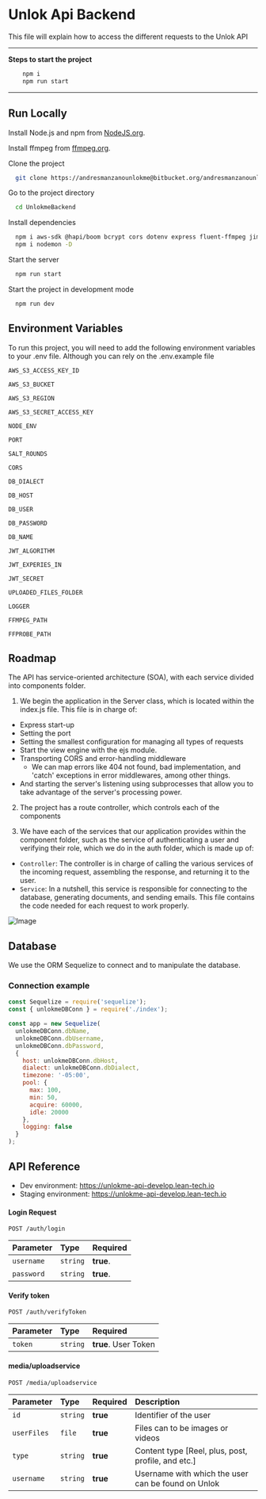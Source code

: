 # Unlok Api Backend

This file will explain how to access the different requests to the Unlok API


---

**Steps to start the project**

```sh
	npm i 
	npm run start
```

---


## Run Locally

Install Node.js and npm from [NodeJS.org](https://nodejs.org/en/).

Install ffmpeg from [ffmpeg.org](https://ffmpeg.org/download.html).

Clone the project

```bash
  git clone https://andresmanzanounlokme@bitbucket.org/andresmanzanounlokme/unlokmebackend.git
```

Go to the project directory

```bash
  cd UnlokmeBackend
```

Install dependencies

```bash
  npm i aws-sdk @hapi/boom bcrypt cors dotenv express fluent-ffmpeg jimp joi jsonwebtoken knex mkdirp morgan multer mysql npm sequelize cli sharp sqlite3 winston
  npm i nodemon -D
```

Start the server

```bash
  npm run start
```

Start the project in development mode

```bash
  npm run dev
```



## Environment Variables

To run this project, you will need to add the following environment variables to your .env file. Although you can rely on the .env.example file

`AWS_S3_ACCESS_KEY_ID`

`AWS_S3_BUCKET`

`AWS_S3_REGION`

`AWS_S3_SECRET_ACCESS_KEY`

`NODE_ENV`

`PORT`

`SALT_ROUNDS`

`CORS`

`DB_DIALECT`

`DB_HOST`

`DB_USER`

`DB_PASSWORD`

`DB_NAME`

`JWT_ALGORITHM`

`JWT_EXPERIES_IN`

`JWT_SECRET`

`UPLOADED_FILES_FOLDER`

`LOGGER`

`FFMPEG_PATH`

`FFPROBE_PATH`



## Roadmap

The API has service-oriented architecture (SOA), with each service divided into components folder.

  1) We begin the application in the Server class, which is located within the index.js file. This file is in charge of:

  - Express start-up
  - Setting the port
  - Setting the smallest configuration for managing all types of requests
  - Start the view engine with the ejs module.
  - Transporting CORS and error-handling middleware
    - We can map errors like 404 not found, bad implementation, and 'catch' exceptions in error middlewares, among other things.
  - And starting the server's listening using subprocesses that allow you to take advantage of the server's processing power.

  2) The project has a route controller, which controls each of the components

  3) We have each of the services that our application provides within the component folder, such as the service of authenticating a user and verifying their role, which we do in the auth folder, which is made up of:

  - ```Controller```: The controller is in charge of calling the various services of the incoming request, assembling the response, and returning it to the user.
  - ```Service```: In a nutshell, this service is responsible for connecting to the database, generating documents, and sending emails. This file contains the code needed for each request to work properly.

![Image](https://unlokme-develop-media.s3.amazonaws.com/uploads/readme/readme.png)



##  Database
We use the ORM Sequelize to connect and to manipulate the database.
### Connection example

```javascript
const Sequelize = require('sequelize');
const { unlokmeDBConn } = require('./index');

const app = new Sequelize(
  unlokmeDBConn.dbName,
  unlokmeDBConn.dbUsername,
  unlokmeDBConn.dbPassword,
  {
    host: unlokmeDBConn.dbHost,
    dialect: unlokmeDBConn.dbDialect,
    timezone: '-05:00',
    pool: {
      max: 100,
      min: 50,
      acquire: 60000,
      idle: 20000
    },
    logging: false 
  }
);
```

## API Reference
- Dev environment: https://unlokme-api-develop.lean-tech.io
- Staging environment: https://unlokme-api-develop.lean-tech.io


#### Login Request

```http
POST /auth/login
```

| Parameter | Type     | Required                |
| :-------- | :------- | :------------------------- |
| `username` | `string` | **true**.      |
| `password` | `string` | **true**.      |


#### Verify token

```http
POST /auth/verifyToken
```

| Parameter | Type     | Required                       |
| :-------- | :------- | :-------------------------------- |
| `token`      | `string` | **true**. User Token |


#### media/uploadservice

```http
POST /media/uploadservice
```

| Parameter    |  Type    | Required  | Description |
| :----------- | :------- | :-------- | :---------- |
| `id`         | `string` | **true** |  Identifier of the user  |
| `userFiles`  | `file`   | **true** |  Files can to be images or videos  |
| `type`       | `string` | **true** |  Content type [Reel, plus, post, profile, and etc.]  |
| `username`   | `string` | **true** |  Username with which the user can be found on Unlok  |

